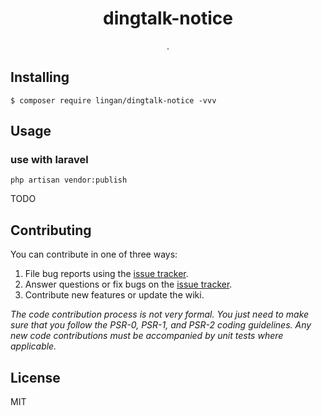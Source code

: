 <h1 align="center"> dingtalk-notice </h1>

<p align="center"> .</p>


## Installing

```shell
$ composer require lingan/dingtalk-notice -vvv
```

## Usage

### use with laravel
```shell
php artisan vendor:publish
```

TODO

## Contributing

You can contribute in one of three ways:

1. File bug reports using the [issue tracker](https://github.com/lingan/dingtalk-notice/issues).
2. Answer questions or fix bugs on the [issue tracker](https://github.com/lingan/dingtalk-notice/issues).
3. Contribute new features or update the wiki.

_The code contribution process is not very formal. You just need to make sure that you follow the PSR-0, PSR-1, and PSR-2 coding guidelines. Any new code contributions must be accompanied by unit tests where applicable._

## License

MIT